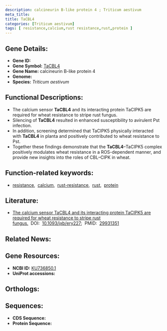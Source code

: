 ```yaml
---
description: calcineurin B-like protein 4 ; Triticum aestivum
meta_title:
title: TaCBL4
categories: [Triticum aestivum]
tags: [ resistance,calcium,rust resistance,rust,protein ]
---
```


## Gene Details:
- **Gene ID:** []()
- **Gene Symbol:** <u>TaCBL4</u>
- **Gene Name:** calcineurin B-like protein 4
- **Genome:** []()
- **Species:** *Triticum aestivum*

## Functional Descriptions:
   - The calcium sensor **TaCBL4** and its interacting protein TaCIPK5 are required for wheat resistance to stripe rust fungus.
   - Silencing of **TaCBL4** resulted in enhanced susceptibility to avirulent Pst infection.
   - In addition, screening determined that TaCIPK5 physically interacted with **TaCBL4** in planta and positively contributed to wheat resistance to Pst.
   - Together these findings demonstrate that the **TaCBL4**–TaCIPK5 complex positively modulates wheat resistance in a ROS-dependent manner, and provide new insights into the roles of CBL–CIPK in wheat.

## Function-related keywords:
   - [resistance](/tags/resistance/),&nbsp;&nbsp;[calcium](/tags/calcium/),&nbsp;&nbsp;[rust-resistance](/tags/rust-resistance/),&nbsp;&nbsp;[rust](/tags/rust/),&nbsp;&nbsp;[protein](/tags/protein/)

## Literature:
   - [The calcium sensor TaCBL4 and its interacting protein TaCIPK5 are required for wheat resistance to stripe rust fungus.](https://doi.org/10.1093/jxb/ery227)&nbsp;&nbsp;DOI:&nbsp;&nbsp;[10.1093/jxb/ery227](https://doi.org/10.1093/jxb/ery227);&nbsp;&nbsp;PMID:&nbsp;&nbsp;[29931351](https://pubmed.ncbi.nlm.nih.gov/29931351/)

## Related News:

## Gene Resources:
- **NCBI ID:**  [KU736850.1](https://www.ncbi.nlm.nih.gov/gene/?term=KU736850.1)
- **UniProt accessions:**  [](https://www.uniprot.org/uniprotkb//entry)

## Orthologs:

## Sequences:
- **CDS Sequence:**
- **Protein Sequence:**
